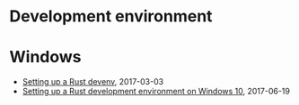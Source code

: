 # Development environment


# Windows

- [Setting up a Rust devenv](http://asquera.de/blog/2017-03-03/setting-up-a-rust-devenv/), 2017-03-03
- [Setting up a Rust development environment on Windows 10](http://www.shadercat.com/setting-up-a-rust-development-environment-on-windows-10/), 2017-06-19

